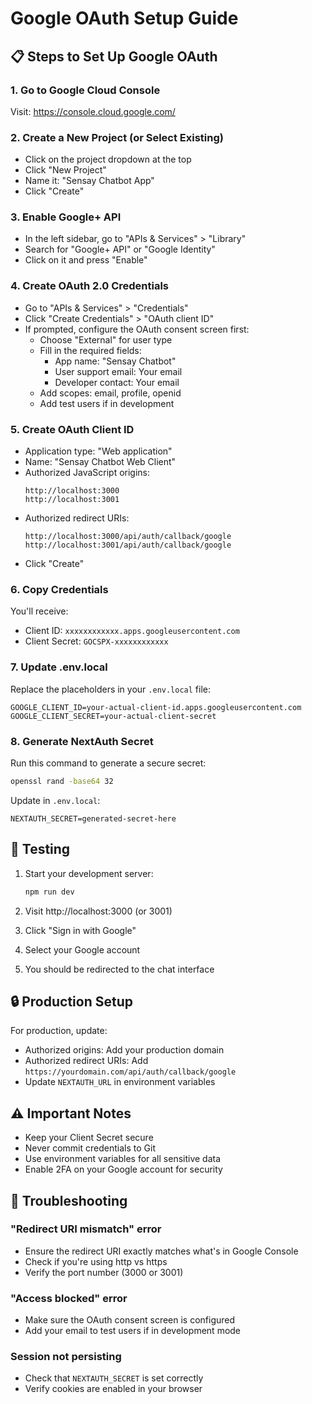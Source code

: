 # Google OAuth Setup Guide

## 📋 Steps to Set Up Google OAuth

### 1. Go to Google Cloud Console
Visit: https://console.cloud.google.com/

### 2. Create a New Project (or Select Existing)
- Click on the project dropdown at the top
- Click "New Project"
- Name it: "Sensay Chatbot App"
- Click "Create"

### 3. Enable Google+ API
- In the left sidebar, go to "APIs & Services" > "Library"
- Search for "Google+ API" or "Google Identity"
- Click on it and press "Enable"

### 4. Create OAuth 2.0 Credentials
- Go to "APIs & Services" > "Credentials"
- Click "Create Credentials" > "OAuth client ID"
- If prompted, configure the OAuth consent screen first:
  - Choose "External" for user type
  - Fill in the required fields:
    - App name: "Sensay Chatbot"
    - User support email: Your email
    - Developer contact: Your email
  - Add scopes: email, profile, openid
  - Add test users if in development

### 5. Create OAuth Client ID
- Application type: "Web application"
- Name: "Sensay Chatbot Web Client"
- Authorized JavaScript origins:
  ```
  http://localhost:3000
  http://localhost:3001
  ```
- Authorized redirect URIs:
  ```
  http://localhost:3000/api/auth/callback/google
  http://localhost:3001/api/auth/callback/google
  ```
- Click "Create"

### 6. Copy Credentials
You'll receive:
- Client ID: `xxxxxxxxxxxx.apps.googleusercontent.com`
- Client Secret: `GOCSPX-xxxxxxxxxxxx`

### 7. Update .env.local
Replace the placeholders in your `.env.local` file:
```env
GOOGLE_CLIENT_ID=your-actual-client-id.apps.googleusercontent.com
GOOGLE_CLIENT_SECRET=your-actual-client-secret
```

### 8. Generate NextAuth Secret
Run this command to generate a secure secret:
```bash
openssl rand -base64 32
```

Update in `.env.local`:
```env
NEXTAUTH_SECRET=generated-secret-here
```

## 🚀 Testing

1. Start your development server:
   ```bash
   npm run dev
   ```

2. Visit http://localhost:3000 (or 3001)

3. Click "Sign in with Google"

4. Select your Google account

5. You should be redirected to the chat interface

## 🔒 Production Setup

For production, update:
- Authorized origins: Add your production domain
- Authorized redirect URIs: Add `https://yourdomain.com/api/auth/callback/google`
- Update `NEXTAUTH_URL` in environment variables

## ⚠️ Important Notes

- Keep your Client Secret secure
- Never commit credentials to Git
- Use environment variables for all sensitive data
- Enable 2FA on your Google account for security

## 🐛 Troubleshooting

### "Redirect URI mismatch" error
- Ensure the redirect URI exactly matches what's in Google Console
- Check if you're using http vs https
- Verify the port number (3000 or 3001)

### "Access blocked" error
- Make sure the OAuth consent screen is configured
- Add your email to test users if in development mode

### Session not persisting
- Check that `NEXTAUTH_SECRET` is set correctly
- Verify cookies are enabled in your browser